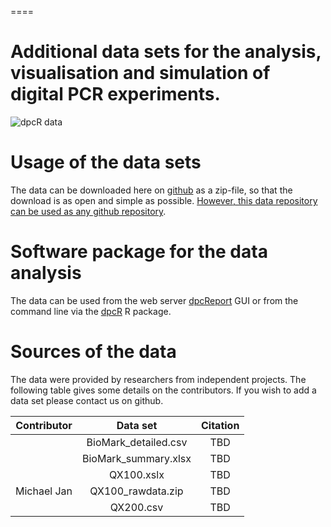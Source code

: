 ====
# Additional data sets for the analysis, visualisation and simulation of digital PCR experiments.
![dpcR data](https://github.com/michbur/dpcReport_data/blob/master/dpcReport_data_logo.png)


# Usage of the data sets

The data can be downloaded here on [github](https://github.com/michbur/dpcReport_data/archive/master.zip) as a zip-file, so that the download is as open and simple as possible. [However, this data repository can be used as any github repository](https://guides.github.com/activities/hello-world/).

# Software package for the data analysis

The data can be used from the web server [dpcReport](http://www.smorfland.uni.wroc.pl/shiny/dpcReport/) GUI or from the command line via the [dpcR](https://github.com/michbur/dpcR) R package.

# Sources of the data

The data were provided by researchers from independent projects. The following table gives some details on the contributors. If you wish to add a data set please contact us on github.

| Contributor | Data set | Citation |
| :-------: | :-------: | :-------: |
|  | BioMark_detailed.csv | TBD |
|  | BioMark_summary.xlsx | TBD |
|  | QX100.xslx | TBD |
| Michael Jan | QX100_rawdata.zip | TBD |
|  | QX200.csv | TBD |
